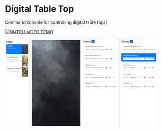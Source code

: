 # Digital Table Top

Command console for controlling digital table tops! 

[![WATCH VIDEO DEMO](http://img.youtube.com/vi/GyCgoahnOvU&feature/0.jpg)](http://www.youtube.com/watch?v=GyCgoahnOvU&feature)

![Alt text](/screenshot.PNG)

